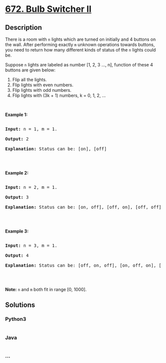 # [672. Bulb Switcher II](https://leetcode.com/problems/bulb-switcher-ii)



## Description

<p>There is a room with <code>n</code> lights which are turned on initially and 4 buttons on the wall. After performing exactly <code>m</code> unknown operations towards buttons, you need to return how many different kinds of status of the <code>n</code> lights could be.</p>



<p>Suppose <code>n</code> lights are labeled as number [1, 2, 3 ..., n], function of these 4 buttons are given below:</p>



<ol>
	<li>Flip all the lights.</li>
	<li>Flip lights with even numbers.</li>
	<li>Flip lights with odd numbers.</li>
	<li>Flip lights with (3k + 1) numbers, k = 0, 1, 2, ...</li>
</ol>



<p>&nbsp;</p>



<p><b>Example 1:</b></p>



<pre>

<b>Input:</b> n = 1, m = 1.

<b>Output:</b> 2

<b>Explanation:</b> Status can be: [on], [off]

</pre>



<p>&nbsp;</p>



<p><b>Example 2:</b></p>



<pre>

<b>Input:</b> n = 2, m = 1.

<b>Output:</b> 3

<b>Explanation:</b> Status can be: [on, off], [off, on], [off, off]

</pre>



<p>&nbsp;</p>



<p><b>Example 3:</b></p>



<pre>

<b>Input:</b> n = 3, m = 1.

<b>Output:</b> 4

<b>Explanation:</b> Status can be: [off, on, off], [on, off, on], [off, off, off], [off, on, on].

</pre>



<p>&nbsp;</p>



<p><b>Note:</b> <code>n</code> and <code>m</code> both fit in range [0, 1000].</p>



## Solutions

<!-- tabs:start -->

### **Python3**

```python

```

### **Java**

```java

```

### **...**

```

```

<!-- tabs:end -->
